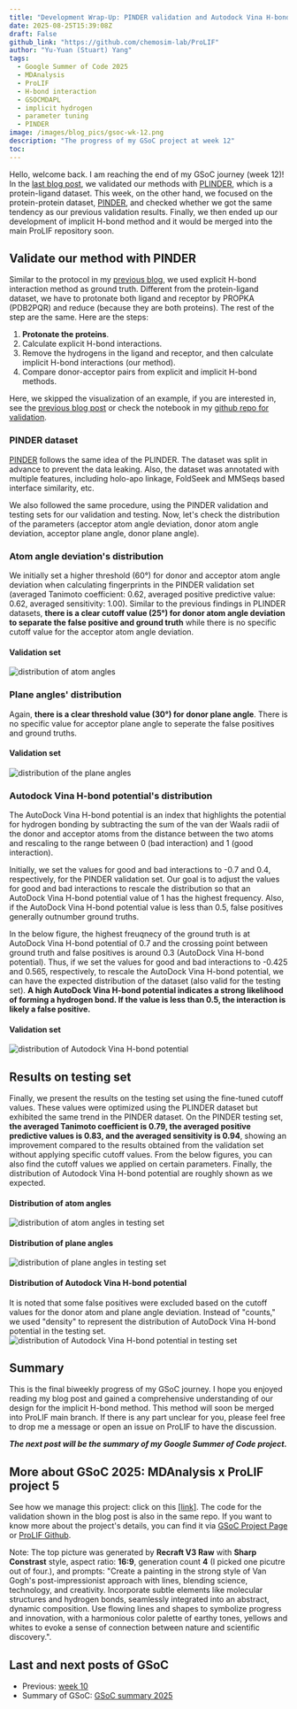 ```yaml
---
title: "Development Wrap-Up: PINDER validation and Autodock Vina H-bond potential [GSoC 2025 - Week 12]"
date: 2025-08-25T15:39:08Z
draft: False
github_link: "https://github.com/chemosim-lab/ProLIF"
author: "Yu-Yuan (Stuart) Yang"
tags:
  - Google Summer of Code 2025
  - MDAnalysis
  - ProLIF
  - H-bond interaction
  - GSOCMDAPL
  - implicit hydrogen
  - parameter tuning
  - PINDER
image: /images/blog_pics/gsoc-wk-12.png
description: "The progress of my GSoC project at week 12"
toc: 
---
```

Hello, welcome back. I am reaching the end of my GSoC journey (week 12)! In the [last blog post](/blogs/gsoc-week-10), we validated our methods with [PLINDER](https://www.plinder.sh/), which is a protein-ligand dataset. This week, on the other hand, we focused on the protein-protein dataset, [PINDER](https://www.pinder.sh/), and checked whether we got the same tendency as our previous validation results. Finally, we then ended up our development of implicit H-bond method and it would be merged into the main ProLIF repository soon.


## Validate our method with PINDER
Similar to the protocol in my [previous blog](/blogs/gsoc-week-10#how-to-validate-our-method), we used explicit H-bond interaction method as ground truth. Different from the protein-ligand dataset, we have to protonate both ligand and receptor by PROPKA (PDB2PQR) and reduce (because they are both proteins). The rest of the step are the same. Here are the steps:
1. **Protonate the proteins**.  
2. Calculate explicit H-bond interactions.
3. Remove the hydrogens in the ligand and receptor, and then calculate implicit H-bond interactions (our method).
4. Compare donor-acceptor pairs from explicit and implicit H-bond methods.


Here, we skipped the visualization of an example, if you are interested in, see the [previous blog post](/blogs/gsoc-week-10#an-example) or check the notebook in my [github repo for validation](https://github.com/yuyuan871111/GSoC2025_Hbond_PM/tree/main/validation#readme).


### PINDER dataset
[PINDER](https://www.pinder.sh/) follows the same idea of the PLINDER. The dataset was split in advance to prevent the data leaking. Also, the dataset was annotated with multiple features, including holo-apo linkage, FoldSeek and MMSeqs based interface similarity, etc. 

We also followed the same procedure, using the PINDER validation and testing sets for our validation and testing. Now, let's check the distribution of the parameters (acceptor atom angle deviation, donor atom angle deviation, acceptor plane angle, donor plane angle).

### Atom angle deviation's distribution
We initially set a higher threshold (60°) for donor and acceptor atom angle deviation when calculating fingerprints in the PINDER validation set (averaged Tanimoto coefficient: 0.62, averaged positive predictive value: 0.62, averaged sensitivity: 1.00). Similar to the previous findings in PLINDER datasets, **there is a clear cutoff value (25°) for donor atom angle deviation to separate the false positive and ground truth** while there is no specific cutoff value for the acceptor atom angle deviation.

#### Validation set
![distribution of atom angles](/images/blog_pics/gsoc-wk-12-001.png)

### Plane angles' distribution
Again, **there is a clear threshold value (30°) for donor plane angle**. There is no specific value for acceptor plane angle to seperate the false positives and ground truths.

#### Validation set
![distribution of the plane angles](/images/blog_pics/gsoc-wk-12-002.png)

### Autodock Vina H-bond potential's distribution
The AutoDock Vina H-bond potential is an index that highlights the potential for hydrogen bonding by subtracting the sum of the van der Waals radii of the donor and acceptor atoms from the distance between the two atoms and rescaling to the range between 0 (bad interaction) and 1 (good interaction).

Initially, we set the values for good and bad interactions to -0.7 and 0.4, respectively, for the PINDER validation set. Our goal is to adjust the values for good and bad interactions to rescale the distribution so that an AutoDock Vina H-bond potential value of 1 has the highest frequency. Also, if the AutoDock Vina H-bond potential value is less than 0.5, false positives generally outnumber ground truths. 

In the below figure, the highest freuqnecy of the ground truth is at AutoDock Vina H-bond potential of 0.7 and the crossing point between ground truth and false positives is around 0.3 (AutoDock Vina H-bond potential). Thus, if we set the values for good and bad interactions to -0.425 and 0.565, respectively, to rescale the AutoDock Vina H-bond potential, we can have the expected distribution of the dataset (also valid for the testing set). **A high AutoDock Vina H-bond potential indicates a strong likelihood of forming a hydrogen bond. If the value is less than 0.5, the interaction is likely a false positive.** 

#### Validation set
![distribution of Autodock Vina H-bond potential](/images/blog_pics/gsoc-wk-12-003.png)

## Results on testing set
Finally, we present the results on the testing set using the fine-tuned cutoff values. These values were optimized using the PLINDER dataset but exhibited the same trend in the PINDER dataset. On the PINDER testing set, **the averaged Tanimoto coefficient is 0.79, the averaged positive predictive values is 0.83, and the averaged sensitivity is 0.94**, showing an improvement compared to the results obtained from the validation set without applying specific cutoff values. From the below figures, you can also find the cutoff values we applied on certain parameters. Finally, the distribution of Autodock Vina H-bond potential are roughly shown as we expected.

#### Distribution of atom angles
![distribution of atom angles in testing set](/images/blog_pics/gsoc-wk-12-004.png)

#### Distribution of plane angles
![distribution of plane angles in testing set](/images/blog_pics/gsoc-wk-12-005.png)

#### Distribution of Autodock Vina H-bond potential
It is noted that some false positives were excluded based on the cutoff values for the donor atom and plane angle deviation. Instead of "counts," we used "density" to represent the distribution of AutoDock Vina H-bond potential in the testing set.
![distribution of Autodock Vina H-bond potential in testing set](/images/blog_pics/gsoc-wk-12-006.png)

## Summary
This is the final biweekly progress of my GSoC journey. I hope you enjoyed reading my blog post and gained a comprehensive understanding of our design for the implicit H-bond method. This method will soon be merged into ProLIF main branch. If there is any part unclear for you, please feel free to drop me a message or open an issue on ProLIF to have the discussion. 


***The next post will be the summary of my Google Summer of Code project.***

## More about GSoC 2025: MDAnalysis x ProLIF project 5
See how we manage this project: click on this [[link]](https://github.com/yuyuan871111/GSoC2025_Hbond_PM). The code for the validation shown in the blog post is also in the same repo. If you want to know more about the project's details, you can find it via [GSoC Project Page](https://summerofcode.withgoogle.com/programs/2025/projects/5Otkx8vp) or [ProLIF Github](https://github.com/chemosim-lab/ProLIF/tree/gsoc_implicit_hbond).


Note: The top picture was generated by **Recraft V3 Raw** with **Sharp Constrast** style, aspect ratio: **16:9**, generation count **4** (I picked one picutre out of four.), and prompts: "Create a painting in the strong style of Van Gogh's post-impressionist approach with lines, blending science, technology, and creativity. Incorporate subtle elements like molecular structures and hydrogen bonds, seamlessly integrated into an abstract, dynamic composition. Use flowing lines and shapes to symbolize progress and innovation, with a harmonious color palette of earthy tones, yellows and whites to evoke a sense of connection between nature and scientific discovery.".


## Last and next posts of GSoC
* Previous: [week 10](/blogs/gsoc-week-10)
* Summary of GSoC: [GSoC summary 2025](/blogs/gsoc-week-summary)